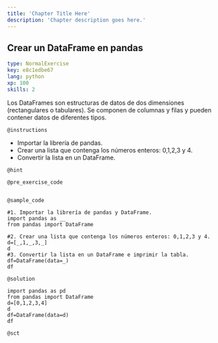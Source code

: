 ```yaml
---
title: 'Chapter Title Here'
description: 'Chapter description goes here.'
---
```


## Crear un DataFrame en pandas

```yaml
type: NormalExercise
key: e8c1edbe67
lang: python
xp: 100
skills: 2
```

Los DataFrames son estructuras de datos de dos dimensiones (rectangulares o tabulares). Se componen de columnas y filas y pueden contener datos de diferentes tipos.

`@instructions`
- Importar la librería de pandas.
- Crear una lista que contenga los números enteros: 0,1,2,3 y 4.
- Convertir la lista en un DataFrame.

`@hint`


`@pre_exercise_code`
```{python}

```

`@sample_code`
```{python}
#1. Importar la librería de pandas y DataFrame.
import pandas as __
from pandas import DataFrame

#2. Crear una lista que contenga los números enteros: 0,1,2,3 y 4.
d=[_,1,_,3,_]
d
#3. Convertir la lista en un DataFrame e imprimir la tabla.
df=DataFrame(data=_)
df
```

`@solution`
```{python}
import pandas as pd
from pandas import DataFrame
d=[0,1,2,3,4]
d
df=DataFrame(data=d)
df
```

`@sct`
```{python}

```
